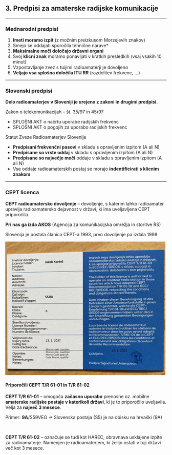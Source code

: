 ## 3. Predpisi za amaterske radijske komunikacije

----

### Mednarodni predpisi

1. **Imeti moramo izpit** (z možnim preizkusom Morzejevih znakov)
2. Smejo se oddajati sporočila tehnične narave*
3. **Maksimalne moči določajo državni organi**
4. Svoj **klicni znak** moramo ponavljati v kratkih presledkih (vsaj vsakih 10 minut)
5. Vzpostavljanje zvez s tuijimi radioamaterji je dovoljeno
6. **Veljajo vsa splošna določila ITU RR** (razdelitev frekvenc, &hellip;)

----

### Slovenski predpisi

**Delo radioamaterjev v Sloveniji je urejeno z zakoni in drugimi predpisi.**

Zakon o telekomunikacijah – št. 35/97 in 45/97

- SPLOŠNI AKT o načrtu uporabe radijskih frekvenc
- SPLOŠNI AKT o pogojih za uporabo radijskih frekvenc

Statut Zveze Radioamaterjev Slovenije



- **Predpisani frekvenčni pasovi** v skladu s opravljenim izpitom (A ali N)
- **Predpisane so vrste oddaj** v skladu s opravljenim izpitom (A ali N)
- **Predpisane so največje moči** oddaje v skladu s opravljenim izpitom (A ali N)
- Vse oddaje radioamaterskih postaj se morajo **indentificirati s klicnim znakom**

----

### CEPT licenca

<div class="hg">
<div>

**CEPT radioamatersko dovoljenje** – dovoljenje, s katerim lahko radioamater upravlja radioamatersko dejavnost v državi, ki ima uveljavljena CEPT priporočila.

**Pri nas ga izda AKOS** (Agencija za komunikacijska omrežja in storitve RS)

Slovenija je postala članica CEPT-a 1993, prvo dovoljenje pa izdala 1998
</div>

<img src="images/cept.jpg" width=500>
</div>



#### Priporočili CEPT T/R 61-01 in T/R 61-02

**CEPT T/R 61-01** – omogoča **začasno uporabo** prenosne oz. mobilne **amaterske radijske postaje v katerikoli državi**, ki je to priporočilo uveljavila. Velja za
**največ 3 mesece**.

Primer: **9A**/S59VEG &rarr; Slovenska postaja (S5) je na obisku na hrvaški (9A)

<br/>

**CEPT T/R 61-02** – označuje se tudi kot HAREC, obravnava usklajene izpite za radioamaterje. Namenjen je radioamaterjem, ki želijo ostati v tuji državi več kot 3 mesece.
